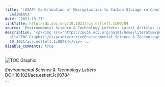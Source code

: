 ```yaml
---
title: '[ASAP] Contribution of Microplastics to Carbon Storage in Coastal Wetland
  Sediments'
date: '2021-10-27'
linkTitle: http://dx.doi.org/10.1021/acs.estlett.1c00784
source: 'Environmental Science & Technology Letters: Latest Articles (ACS Publications)'
description: '<p><img src="https://pubs.acs.org/na101/home/literatum/publisher/achs/journals/content/estlcu/0/estlcu.ahead-of-print/acs.estlett.1c00784/20211027/images/medium/ez1c00784_0002.gif"
  alt="TOC Graphic"/></p><div><cite>Environmental Science & Technology Letters</cite></div><div>DOI:
  10.1021/acs.estlett.1c00784</div> ...'
disable_comments: true
---
```

<p><img src="https://pubs.acs.org/na101/home/literatum/publisher/achs/journals/content/estlcu/0/estlcu.ahead-of-print/acs.estlett.1c00784/20211027/images/medium/ez1c00784_0002.gif" alt="TOC Graphic"/></p><div><cite>Environmental Science & Technology Letters</cite></div><div>DOI: 10.1021/acs.estlett.1c00784</div> ...